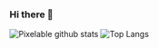 ### Hi there 👋
![Pixelable github stats](https://github-readme-stats.vercel.app/api?username=pixelable&amp;count_private=true&amp;show_icons=true&amp;theme=dark&amp;hide_border=true&amp;include_all_commits=true)
![Top Langs](https://github-readme-stats.vercel.app/api/top-langs/?username=pixelable&layout=compact)
